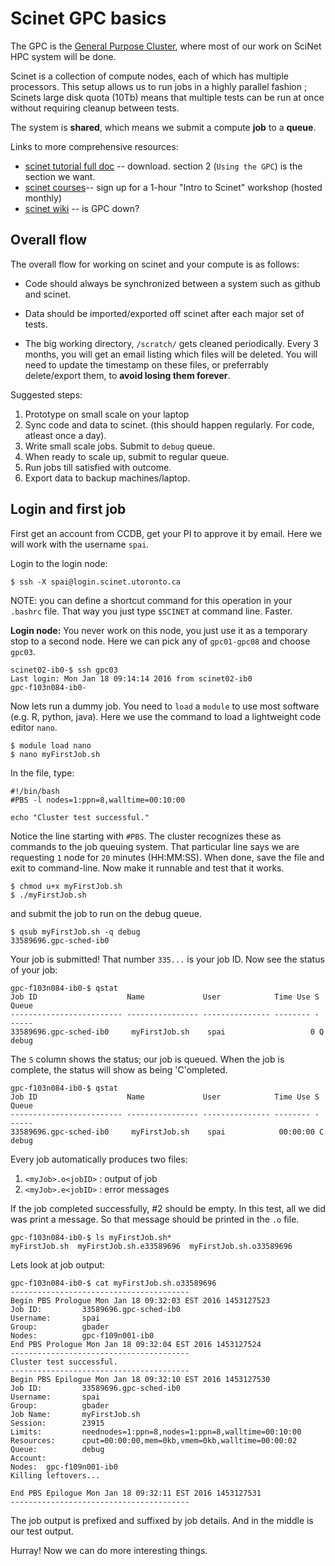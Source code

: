 # Scinet GPC basics

The GPC is the [General Purpose Cluster](https://wiki.scinet.utoronto.ca/wiki/index.php/GPC_Quickstart), where most of our work on SciNet HPC system will be done.

Scinet is a collection of compute nodes, each of which has multiple processors. This setup allows us to run jobs in a highly parallel fashion ; Scinets large disk quota (10Tb) means that multiple tests can be run at once without requiring cleanup between tests.

The system is **shared**, which means we submit a compute **job** to a **queue**. 


Links to more comprehensive resources:

* [scinet tutorial full doc](https://wiki.scinet.utoronto.ca/wiki/images/5/54/SciNet_Tutorial.pdf) -- download. section 2 (`Using the GPC`) is the section we want.
* [scinet courses](https://support.scinet.utoronto.ca/education/browse.php)-- sign up for a 1-hour "Intro to Scinet" workshop (hosted monthly)
* [scinet wiki](https://wiki.scinet.utoronto.ca/)  -- is GPC down?

## Overall flow

The overall flow for working on scinet and your compute is as follows:

* Code should always be synchronized between a system such as github and scinet. 

* Data should be imported/exported off scinet after each major set of tests. 
* The big working directory, `/scratch/` gets cleaned periodically. Every 3 months, you will get an email listing which files will be deleted. You will need to update the timestamp on these files, or preferrably delete/export them, to **avoid losing them forever**.

Suggested steps:

1. Prototype on small scale on your laptop
2. Sync code and data to scinet. (this should happen regularly. For code, atleast once a day).
3. Write small scale jobs. Submit to `debug` queue. 
4. When ready to scale up, submit to regular queue.
5. Run jobs till satisfied with outcome.
6. Export data to backup machines/laptop.

## Login and first job

First get an account from CCDB, get your PI to approve it by email. Here we will work with the username `spai`.

Login to the login node:

```
$ ssh -X spai@login.scinet.utoronto.ca
```

NOTE: you can define a shortcut command for this operation in your `.bashrc` file. That way you just type `$SCINET` at command line. Faster.

**Login node:** You never work on this node, you just use it as a temporary stop to a second node. Here we can pick any of `gpc01-gpc08` and choose `gpc03`.

```
scinet02-ib0-$ ssh gpc03
Last login: Mon Jan 18 09:14:14 2016 from scinet02-ib0
gpc-f103n084-ib0-
```

Now lets run a dummy job. You need to `load` a `module` to use most software (e.g. R, python, java). Here we use the command to load a lightweight code editor `nano`.

```
$ module load nano 
$ nano myFirstJob.sh
```

In the file, type:
```
#!/bin/bash
#PBS -l nodes=1:ppn=8,walltime=00:10:00

echo "Cluster test successful."
```

Notice the line starting with `#PBS`. The cluster recognizes these as commands to the job queuing system. That particular line says we are requesting `1` node for `20` minutes (HH:MM:SS). When done, save the file and exit to command-line. Now make it runnable and test that it works.

```
$ chmod u+x myFirstJob.sh
$ ./myFirstJob.sh
```

and submit the job to run on the debug queue.

```
$ qsub myFirstJob.sh -q debug
33589696.gpc-sched-ib0
```

Your job is submitted! That number `335...` is your job ID. Now see the status of your job:

```
gpc-f103n084-ib0-$ qstat
Job ID                    Name             User            Time Use S Queue
------------------------- ---------------- --------------- -------- - -----
33589696.gpc-sched-ib0     myFirstJob.sh    spai                   0 Q debug
```

The `S` column shows the status; our job is queued. When the job is complete, the status will show as being 'C'ompleted.

```
gpc-f103n084-ib0-$ qstat
Job ID                    Name             User            Time Use S Queue
------------------------- ---------------- --------------- -------- - -----
33589696.gpc-sched-ib0     myFirstJob.sh    spai            00:00:00 C debug
```

Every job automatically produces two files:

1. `<myJob>.o<jobID>` : output of job
2. `<myJob>.e<jobID>` : error messages

If the job completed successfully, #2 should be empty. In this test, all we did was print a message. So that message should be printed in the `.o` file.

```
gpc-f103n084-ib0-$ ls myFirstJob.sh*
myFirstJob.sh  myFirstJob.sh.e33589696  myFirstJob.sh.o33589696
```

Lets look at job output:
```
gpc-f103n084-ib0-$ cat myFirstJob.sh.o33589696 
----------------------------------------
Begin PBS Prologue Mon Jan 18 09:32:03 EST 2016 1453127523
Job ID:         33589696.gpc-sched-ib0
Username:       spai
Group:          gbader
Nodes:          gpc-f109n001-ib0
End PBS Prologue Mon Jan 18 09:32:04 EST 2016 1453127524
----------------------------------------
Cluster test successful.
----------------------------------------
Begin PBS Epilogue Mon Jan 18 09:32:10 EST 2016 1453127530
Job ID:         33589696.gpc-sched-ib0
Username:       spai
Group:          gbader
Job Name:       myFirstJob.sh
Session:        23915
Limits:         neednodes=1:ppn=8,nodes=1:ppn=8,walltime=00:10:00
Resources:      cput=00:00:00,mem=0kb,vmem=0kb,walltime=00:00:02
Queue:          debug
Account:
Nodes:  gpc-f109n001-ib0
Killing leftovers...

End PBS Epilogue Mon Jan 18 09:32:11 EST 2016 1453127531
----------------------------------------

```

The job output is prefixed and suffixed by job details.
And in the middle is our test output. 

Hurray! Now we can do more interesting things.


